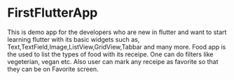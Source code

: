 # FirstFlutterApp
This is demo app for the developers who are new in flutter and want to start learning flutter with its basic widgets such as,
Text,TextField,Image,ListView,GridView,Tabbar and many more.
Food app is the used to list the types of food with its receipe.
One can do filters like vegeterian, vegan etc.
Also user can mark any receipe as favorite so that they can be on Favorite screen.
